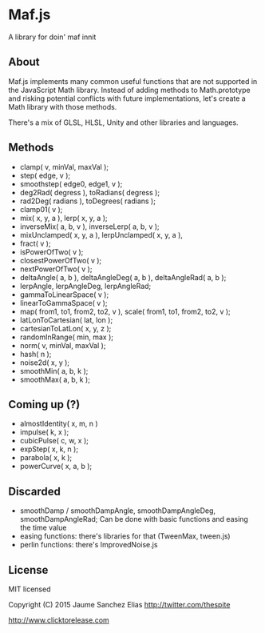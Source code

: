 Maf.js
=============

A library for doin' maf innit

About
-----

Maf.js implements many common useful functions that are not supported in the JavaScript Math library. Instead of adding methods to Math.prototype and risking potential conflicts with future implementations, let's create a Math library with those methods.

There's a mix of GLSL, HLSL, Unity and other libraries and languages.

Methods
------

- clamp( v, minVal, maxVal );
- step( edge, v );
- smoothstep( edge0, edge1, v );
- deg2Rad( degress ), toRadians( degress );
- rad2Deg( radians ), toDegrees( radians );
- clamp01( v );
- mix( x, y, a ), lerp( x, y, a );
- inverseMix( a, b, v ), inverseLerp( a, b, v );
- mixUnclamped( x, y, a ), lerpUnclamped( x, y, a ),
- fract( v );
- isPowerOfTwo( v );
- closestPowerOfTwo( v );
- nextPowerOfTwo( v );
- deltaAngle( a, b ), deltaAngleDeg( a, b ), deltaAngleRad( a, b );
- lerpAngle, lerpAngleDeg, lerpAngleRad;
- gammaToLinearSpace( v );
- linearToGammaSpace( v );
- map( from1, to1, from2, to2, v ), scale( from1, to1, from2, to2, v );
- latLonToCartesian( lat, lon );
- cartesianToLatLon( x, y, z );
- randomInRange( min, max );
- norm( v, minVal, maxVal );
- hash( n );
- noise2d( x, y );
- smoothMin( a, b, k );
- smoothMax( a, b, k );

Coming up (?)
-------
- almostIdentity( x, m, n )
- impulse( k, x );
- cubicPulse( c, w, x );
- expStep( x, k, n );
- parabola( x, k );
- powerCurve( x, a, b );

Discarded
-------
- smoothDamp / smoothDampAngle, smoothDampAngleDeg, smoothDampAngleRad; Can be done with basic functions and easing the time value
- easing functions: there's libraries for that (TweenMax, tween.js)
- perlin functions: there's ImprovedNoise.js

License
-------

MIT licensed

Copyright (C) 2015 Jaume Sanchez Elias http://twitter.com/thespite

http://www.clicktorelease.com
